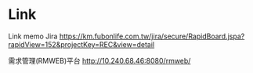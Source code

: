 # Link
Link memo
Jira
https://km.fubonlife.com.tw/jira/secure/RapidBoard.jspa?rapidView=152&projectKey=REC&view=detail

需求管理(RMWEB)平台  http://10.240.68.46:8080/rmweb/



